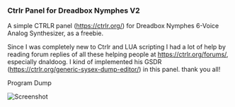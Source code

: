 ### Ctrlr Panel for Dreadbox Nymphes V2

A simple CTRLR panel (https://ctrlr.org/) for Dreadbox Nymphes 6-Voice Analog Synthesizer, as a freebie.

Since I was completely new to Ctrlr and LUA scripting I had a lot of help by reading forum replies of all these helping people at https://ctrlr.org/forums/, especially dnaldoog. I kind of implemented his GSDR (https://ctrlr.org/generic-sysex-dump-editor/) in this panel. thank you all!

Program Dump


![Screenshot](https://github.com/fyfno/NymphesCTRLR/blob/main/EditorScreenshot.png)
